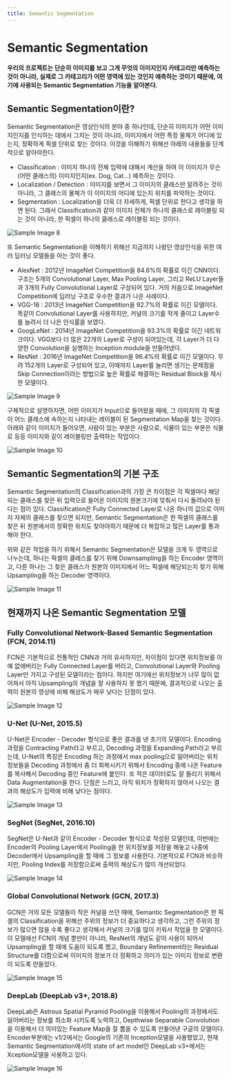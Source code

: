 ```yaml
---
title: Semantic Segmentation
---
```


# Semantic Segmentation
**우리의 프로젝트는 단순히 이미지를 보고 그게 무엇의 이미지인지 카테고리만 예측하는 것이 아니라, 실제로 그 카테고리가 어떤 영역에 있는 것인지 예측하는 것이기 때문에, 여기에 사용되는 Semantic Segmentation 기능을 알아본다.**  
  
## Semantic Segmentation이란?
Semantic Segmentation은 영상인식의 분야 중 하나인데, 단순히 이미지가 어떤 이미지인지를 인식하는 데에서 그치는 것이 아니라, 이미지에서 어떤 특정 물체가 어디에 있는지, 정확하게 픽셀 단위로 찾는 것이다. 이것을 이해하기 위해선 아래의 내용들을 단계적으로 알아야한다.  
  
* Classification : 이미지 하나의 전체 입력에 대해서 계산을 하여 이 이미지가 무슨(어떤 클래스의) 이미지인지(ex. Dog, Cat...) 예측하는 것이다.
* Localization / Detection : 이미지를 보면서 그 이미지의 클래스만 알려주는 것이 아니라, 그 클래스의 물체가 이 이미지의 어디에 있는지 위치를 파악하는 것이다.
* Segmentation : Localization을 더욱 더 자세하게, 픽셀 단위로 한다고 생각을 하면 된다. 그래서 Classification과 같이 이미지 전체가 하나의 클래스로 레이블링 되는 것이 아니라, 한 픽셀이 하나의 클래스로 레이블링 되는 것이다.
  
![Sample Image 8](/images/sample8.png)
  
또 Semantic Segmentation을 이해하기 위해선 지금까지 나왔던 영상인식을 위한 여러 딥러닝 모델들을 아는 것이 좋다.  
  
* AlexNet : 2012년 ImageNet Competition을 84.6%의 확률로 이긴 CNN이다. 구조는 5개의 Convolutional Layer, Max Pooling Layer, 그리고 ReLU Layer들과 3개의 Fully Convolutional Layer로 구성되어 있다. 거의 처음으로 ImageNet Competition에 딥러닝 구조로 우수한 결과가 나온 사례이다.
* VGG-16 : 2013년 ImageNet Competition을 92.7%의 확률로 이긴 모델이다. 똑같이 Convolutional Layer를 사용하지만, 커널의 크기를 작게 줄이고 Layer수를 늘려서 더 나은 인식률을 보였다.
* GoogLeNet : 2014년 ImageNet Competition을 93.3%의 확률로 이긴 네트워크이다. VGG보다 더 많은 22개의 Layer로 구성이 되어있는데, 각 Layer가 더 다양한 Convolution을 실행하는 Inception module을 만들어냈다.
* ResNet : 2016년 ImageNet Competition을 96.4%의 확률로 이긴 모델이다. 무려 152개의 Layer로 구성되어 있고, 이때까지 Layer를 늘리면 생기는 문제점을 Skip Connection이라는 방법으로 높은 확률로 해결하는 Residual Block을 제시한 모델이다.
  
![Sample Image 9](/images/sample9.png)
  
구체적으로 설명하자면, 어떤 이미지가 Input으로 들어왔을 때에, 그 이미지의 각 픽셀이 어느 클래스에 속하는지 나타내는 레이블이 된 Segmentation Map을 찾는 것이다. 아래와 같이 이미지가 들어오면, 사람이 있는 부분은 사람으로, 식물이 있는 부분은 식물로 등등 이미지와 같이 레이블링만 출력하는 작업이다.  
  
![Sample Image 10](/images/sample10.png)
  
## Semantic Segmentation의 기본 구조
Semantic Segmentation의 Classification과의 가장 큰 차이점은 각 픽셀마다 해당되는 클래스를 찾은 뒤 입력으로 들어온 이미지의 원본크기에 맞춰서 다시 돌려놔야 된다는 점이 있다. Classification은 Fully Connected Layer로 나온 하나의 값으로 이미지 자체의 클래스를 찾으면 되지만, Semantic Segmentation은 한 픽셀의 클래스를 찾은 뒤 원본에서의 정확한 위치도 찾아야하기 때문에 더 복잡하고 많은 Layer를 통과해야 한다.  
  
위와 같은 작업을 하기 위해서 Semantic Segmentation은 모델을 크게 두 영역으로 나누는데, 하나는 픽셀의 클래스를 찾기 위해 Downsampling을 하는 Encoder 영역이고, 다른 하나는 그 찾은 클래스가 원본의 이미지에서 어느 픽셀에 해당되는지 찾기 위해 Upsampling을 하는 Decoder 영역이다.  
  
![Sample Image 11](/images/sample11.png)
  
## 현재까지 나온 Semantic Segmentation 모델
### Fully Convolutional Network-Based Semantic Segmentation (FCN, 2014.11)  
FCN은 기본적으로 전통적인 CNN과 거의 유사하지만, 차이점이 있다면 위치정보를 아예 없애버리는 Fully Connected Layer를 버리고, Convolutional Layer와 Pooling Layer만 가지고 구성된 모델이라는 점이다. 하지만 여기에선 위치정보가 너무 많이 없어져서 아직 Upsampling의 개념을 잘 사용하지 못 했기 때문에, 결과적으로 나오는 출력이 원본의 영상에 비해 해상도가 매우 낮다는 단점이 있다.  
  
![Sample Image 12](/images/sample12.png)
  
### U-Net (U-Net, 2015.5)  
U-Net은 Encoder - Decoder 형식으로 좋은 결과를 낸 초기의 모델이다. Encoding 과정을 Contracting Path라고 부르고, Decoding 과정을 Expanding Path라고 부르는데, U-Net의 특징은 Encoding 하는 과정에서 max pooling으로 잃어버리는 위치 정보들을 Decoding 과정에서 좀 더 회복시키기 위해서 Encoding 중에 나온 Feature를 복사해서 Decoding 중인 Feature에 붙인다. 또 적은 데이터로도 잘 돌리기 위해서 Data Augmentation을 한다. 단점은 느리고, 아직 위치가 정확하지 않아서 나오는 결과의 해상도가 입력에 비해 낮다는 점이다.  
  
![Sample Image 13](/images/sample13.png)
  

### SegNet (SegNet, 2016.10)  
SegNet은 U-Net과 같이 Encoder - Decoder 형식으로 작성된 모델인데, 이번에는 Encoder의 Pooling Layer에서 Pooling을 한 위치정보를 저장을 해놓고 나중에 Decoder에서 Upsampling을 할 때에 그 정보를 사용한다. 기본적으로 FCN과 비슷하지만, Pooling Index를 저장함으로써 출력의 해상도가 많이 개선되었다.  
  
![Sample Image 14](/images/sample14.png)

### Global Convolutional Network (GCN, 2017.3)  
GCN은 거의 모든 모델들이 작은 커널을 쓰던 때에, Semantic Segmentation은 한 픽셀의 Classification을 위해선 주위의 정보가 더 중요하다고 생각하고, 그런 주위의 정보가 많으면 많을 수록 좋다고 생각해서 커널의 크기를 많이 키워서 작업을 한 모델이다. 이 모델에선 FCN의 개념 뿐만이 아니라, ResNet의 개념도 같이 사용이 되어서 Upsampling을 할 때에 도움이 되도록 했고, Boundary Refinement라는 Residual Structure를 더함으로써 이미지의 정보가 더 정확하고 의미가 있는 이미지 정보로 변환이 되도록 만들었다.  
  
![Sample Image 15](/images/sample15.JPG)
  
### DeepLab (DeepLab v3+, 2018.8)  
DeepLab은 Astrous Spatial Pyramid Pooling을 이용해서 Pooling의 과정에서도 잃어버리는 정보를 최소화 시키도록 노력하고, Depthwise Separable Convolution을 이용해서 더 의미있는 Feature Map을 잘 뽑을 수 있도록 만들어낸 구글의 모델이다. Encoder부분에는 v1/2에서는 Google의 기존의 Inception모델을 사용했었고, 현재 Semantic Segmentation에서의 state of art model인 DeepLab v3+에서는 Xception모델을 사용하고 있다.  
  
![Sample Image 16](/images/sample16.png)
  

